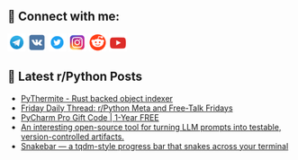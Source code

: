 ## 🔎 Connect with me:
[<img src="https://github.com/bullbesh/bullbesh/blob/main/images/Telegram.png" width="32" height="32" />](https://t.me/bullbesh)
[<img src="https://github.com/bullbesh/bullbesh/blob/main/images/VK.png" width="32" height="32" />](https://vk.com/bullbesh)
[<img src="https://github.com/bullbesh/bullbesh/blob/main/images/Twitter.png" width="32" height="32" />](https://twitter.com/bullbesh1)
[<img src="https://github.com/bullbesh/bullbesh/blob/main/images/Instagram.png" width="32" height="32" />](https://www.instagram.com/bullbesh)
[<img src="https://github.com/bullbesh/bullbesh/blob/main/images/Reddit.png" width="32" height="32" />](https://www.reddit.com/user/bullbesh)
[<img src="https://github.com/bullbesh/bullbesh/blob/main/images/YouTube.png" width="32" height="32" />](https://www.youtube.com/channel/UCtfjRs6uzgq5mfm8S06WTcg)

## 📕 Latest r/Python Posts
<!-- BLOG-POST-LIST:START -->
- [PyThermite - Rust backed object indexer](https://www.reddit.com/r/Python/comments/1nwnr98/pythermite_rust_backed_object_indexer/)
- [Friday Daily Thread: r/Python Meta and Free-Talk Fridays](https://www.reddit.com/r/Python/comments/1nwk7ps/friday_daily_thread_rpython_meta_and_freetalk/)
- [PyCharm Pro Gift Code | 1-Year FREE](https://www.reddit.com/r/Python/comments/1nwi0jd/pycharm_pro_gift_code_1year_free/)
- [An interesting open-source tool for turning LLM prompts into testable, version-controlled artifacts.](https://www.reddit.com/r/Python/comments/1nwhu1f/an_interesting_opensource_tool_for_turning_llm/)
- [Snakebar — a tqdm-style progress bar that snakes across your terminal](https://www.reddit.com/r/Python/comments/1nwhdmt/snakebar_a_tqdmstyle_progress_bar_that_snakes/)
<!-- BLOG-POST-LIST:END -->
